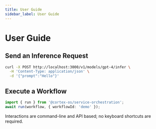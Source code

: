```yaml
---
title: User Guide
sidebar_label: User Guide
---
```


# User Guide

## Send an Inference Request

```bash
curl -X POST http://localhost:3000/v1/models/gpt-4/infer \
  -H 'Content-Type: application/json' \
  -d '{"prompt":"Hello"}'
```

## Execute a Workflow

```typescript
import { run } from '@cortex-os/service-orchestration';
await run(workflow, { workflowId: 'demo' });
```

Interactions are command-line and API based; no keyboard shortcuts are required.

```